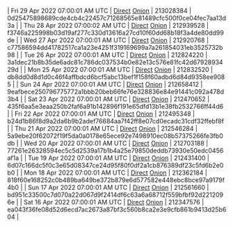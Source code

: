 | Fri 29 Apr 2022 07:00:01 AM UTC | [Direct](https://oshi.at/cnLm) [Onion](http://5ety7tpkim5me6eszuwcje7bmy25pbtrjtue7zkqqgziljwqy3rrikqd.onion/cnLm) | 213028384 | 0d25475898689cde4cb4c22457c71268565e81489cfc500f0ce04fec7aa13d3a | 
| Thu 28 Apr 2022 07:00:02 AM UTC | [Direct](https://oshi.at/XNwY) [Onion](http://5ety7tpkim5me6eszuwcje7bmy25pbtrjtue7zkqqgziljwqy3rrikqd.onion/XNwY) | 212939528 | f3746a225998b03d19af277c330d13616a27cd10f60dd68b18f3a4de80dd99de | 
| Wed 27 Apr 2022 07:00:01 AM UTC | [Direct](https://oshi.at/SJTz) [Onion](http://5ety7tpkim5me6eszuwcje7bmy25pbtrjtue7zkqqgziljwqy3rrikqd.onion/SJTz) | 212920768 | c77586594dd41782517ca1a23e4251f319169699a7a261854031eb3525732b98 | 
| Tue 26 Apr 2022 07:00:01 AM UTC | [Direct](https://oshi.at/jpDs) [Onion](http://5ety7tpkim5me6eszuwcje7bmy25pbtrjtue7zkqqgziljwqy3rrikqd.onion/jpDs) | 212824220 | 3a1dec21b8b35de6adc81c786dc037534b0e82e13c576e81fc42d6792893429d | 
| Mon 25 Apr 2022 07:00:01 AM UTC | [Direct](https://oshi.at/TPHU) [Onion](http://5ety7tpkim5me6eszuwcje7bmy25pbtrjtue7zkqqgziljwqy3rrikqd.onion/TPHU) | 212832520 | db8dd0d8d1d0c46f4affbdcd6bcf5abc13bef1f158f60adbd6d84d9358ee9085 | 
| Sun 24 Apr 2022 07:00:01 AM UTC | [Direct](https://oshi.at/XSEL) [Onion](http://5ety7tpkim5me6eszuwcje7bmy25pbtrjtue7zkqqgziljwqy3rrikqd.onion/XSEL) | 212658412 | 9eafbece250796775772a1bbb20beb66fe76e328836e84e91441c092a478d3b4 | 
| Sat 23 Apr 2022 07:00:01 AM UTC | [Direct](https://oshi.at/AwtA) [Onion](http://5ety7tpkim5me6eszuwcje7bmy25pbtrjtue7zkqqgziljwqy3rrikqd.onion/AwtA) | 212470652 | 435f6aa5e3eaa250b2faf6a91b142896f191e65dfd13b1e38fb2532766ff44d6 | 
| Fri 22 Apr 2022 07:00:01 AM UTC | [Direct](https://oshi.at/qRpe) [Onion](http://5ety7tpkim5me6eszuwcje7bmy25pbtrjtue7zkqqgziljwqy3rrikqd.onion/qRpe) | 212495348 | b24d1b86f8d9a2da6b9b2adef76684aa7f42ff8e07cd0ecadc31cdf32ffebf8f | 
| Thu 21 Apr 2022 07:00:01 AM UTC | [Direct](https://oshi.at/DtLS) [Onion](http://5ety7tpkim5me6eszuwcje7bmy25pbtrjtue7zkqqgziljwqy3rrikqd.onion/DtLS) | 212546284 | 5a9ebe20f62072f19f5da0a0178e65ece92e7498910ec08b57375266fe3fb0db | 
| Wed 20 Apr 2022 07:00:01 AM UTC | [Direct](https://oshi.at/iVqk) [Onion](http://5ety7tpkim5me6eszuwcje7bmy25pbtrjtue7zkqqgziljwqy3rrikqd.onion/iVqk) | 212703188 | 77261e26328594ec5c5d2539a17b1b4a25e79850deddb73930e50edc0456af1a | 
| Tue 19 Apr 2022 07:00:01 AM UTC | [Direct](https://oshi.at/kLPa) [Onion](http://5ety7tpkim5me6eszuwcje7bmy25pbtrjtue7zkqqgziljwqy3rrikqd.onion/kLPa) | 212431400 | 6d07c166dc5f0c3e65d08347ce24d95f80f0df2a1cb876389df23c5fd6b2e0b0 | 
| Mon 18 Apr 2022 07:00:01 AM UTC | [Direct](https://oshi.at/gpui) [Onion](http://5ety7tpkim5me6eszuwcje7bmy25pbtrjtue7zkqqgziljwqy3rrikqd.onion/gpui) | 212362184 | 818f60e168252c0b489ba649be372b879e6d577582e448ebc8bce97a9179f4b0 | 
| Sun 17 Apr 2022 07:00:01 AM UTC | [Direct](https://oshi.at/URrN) [Onion](http://5ety7tpkim5me6eszuwcje7bmy25pbtrjtue7zkqqgziljwqy3rrikqd.onion/URrN) | 212561660 | bd951c33500c7d070a22d067d9f2414df6c63a6a68712f559bfbf92d2212096e | 
| Sat 16 Apr 2022 07:00:01 AM UTC | [Direct](https://oshi.at/RnGt) [Onion](http://5ety7tpkim5me6eszuwcje7bmy25pbtrjtue7zkqqgziljwqy3rrikqd.onion/RnGt) | 212347576 | ea043f36fe08d52d6ecd7ac2673a87bf3c560b8ca2e3e9cfb861b9413d25b604 | 
